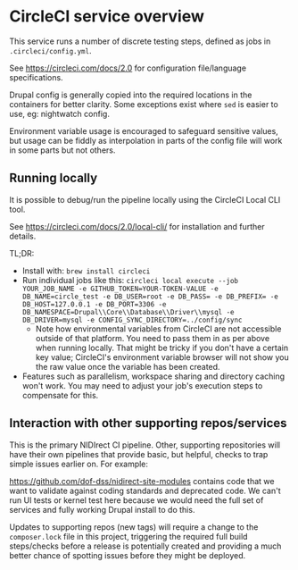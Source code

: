 # CircleCI service overview

This service runs a number of discrete testing steps, defined as jobs in `.circleci/config.yml`.

See https://circleci.com/docs/2.0 for configuration file/language specifications.

Drupal config is generally copied into the required locations in the containers for better clarity. Some exceptions exist where `sed` is easier to use, eg: nightwatch config.

Environment variable usage is encouraged to safeguard sensitive values, but usage can be fiddly as interpolation in parts of the config file will work in some parts but not others.

## Running locally

It is possible to debug/run the pipeline locally using the CircleCI Local CLI tool.

See https://circleci.com/docs/2.0/local-cli/ for installation and further details.

TL;DR:

- Install with: `brew install circleci`
- Run individual jobs like this: `circleci local execute --job YOUR_JOB_NAME -e GITHUB_TOKEN=YOUR-TOKEN-VALUE -e DB_NAME=circle_test -e DB_USER=root -e DB_PASS= -e DB_PREFIX= -e DB_HOST=127.0.0.1 -e DB_PORT=3306 -e DB_NAMESPACE=Drupal\\Core\\Database\\Driver\\mysql -e DB_DRIVER=mysql -e CONFIG_SYNC_DIRECTORY=../config/sync`
  - Note how environmental variables from CircleCI are not accessible outside of that platform. You need to pass them in as per above when running locally. That might be tricky if you don't have a certain key value; CircleCI's environment variable browser will not show you the raw value once the variable has been created.
- Features such as parallelism, workspace sharing and directory caching won't work. You may need to adjust your job's execution steps to compensate for this.

## Interaction with other supporting repos/services

This is the primary NIDIrect CI pipeline. Other, supporting repositories will have their own pipelines that provide basic, but helpful, checks to trap simple issues earlier on. For example:

https://github.com/dof-dss/nidirect-site-modules contains code that we want to validate against coding standards and deprecated code. We can't run UI tests or kernel test here because we would need the full set of services and fully working Drupal install to do this.

Updates to supporting repos (new tags) will require a change to the `composer.lock` file in this project, triggering the required full build steps/checks before a release is potentially created and providing a much better chance of spotting issues before they might be deployed.
